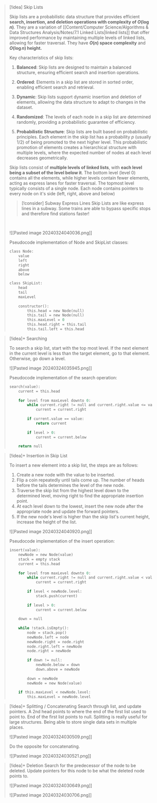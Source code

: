 > [!idea] Skip Lists
> 
> Skip lists are a probabilistic data structure that provides efficient **search, insertion, and deletion operations with complexity of $O(\log n)$**. They are a variation of [[Content/Computer Science/Algorithms & Data Structures Analysis/Notes/7.1 Linked Lists|linked lists]] that offer improved performance by maintaining multiple levels of linked lists, allowing for faster traversal. They have **$O(n)$ space complexity** and **$O(\log n)$ height.**
> 
> Key characteristics of skip lists:
> 
> 1. **Balanced**: Skip lists are designed to maintain a balanced structure, ensuring efficient search and insertion operations.
> 
> 2. **Ordered**: Elements in a skip list are stored in sorted order, enabling efficient search and retrieval.
> 
> 3. **Dynamic**: Skip lists support dynamic insertion and deletion of elements, allowing the data structure to adapt to changes in the dataset.
> 
> 4. **Randomized**: The levels of each node in a skip list are determined randomly, providing a probabilistic guarantee of efficiency.
> 
> 5. **Probabilistic Structure**: Skip lists are built based on probabilistic principles. Each element in the skip list has a probability $p$ (usually 1/2) of being promoted to the next higher level. This probabilistic promotion of elements creates a hierarchical structure with multiple levels, where the expected number of nodes at each level decreases geometrically.
> 
> Skip lists consist of **multiple levels of linked lists**, with **each level being a subset of the level below it**. The bottom level (level 0) contains all the elements, while higher levels contain fewer elements, acting as express lanes for faster traversal. The topmost level typically consists of a single node. Each node contains pointers to every node on it's side (left, right, above and below)
> 
> 
> > [!consider] Subway Express Lines
> > Skip Lists are like express lines in a subway. Some trains are able to bypass specific stops and therefore find stations faster!
> 
> <br>
> 
> ![[Pasted image 20240324040036.png]]
> 
> Pseudocode implementation of Node and SkipList classes:
> 
> ```c
> class Node:
>     value
>     left
>     right
>     above
>     below
> 
> class SkipList:
>     head
>     tail
>     maxLevel
>     
>     constructor():
>         this.head = new Node(null)
>         this.tail = new Node(null)
>         this.maxLevel = 0
>         this.head.right = this.tail
>         this.tail.left = this.head


> [!idea]+ Searching
> 
> To search a skip list, start with the top most level. If the next element in the current level is less than the target element, go to that element. Otherwise, go down a level.
> 
> ![[Pasted image 20240324035945.png]]
> 
> Pseudocode implementation of the search operation:
> 
> ```c
> search(value):
>     current = this.head
>     
>     for level from maxLevel downto 0:
>         while current.right != null and current.right.value <= value:
>             current = current.right
>         
>         if current.value == value:
>             return current
>         
>         if level > 0:
>             current = current.below
>     
>     return null
> ```


> [!idea]+ Insertion in Skip List
> 
> To insert a new element into a skip list, the steps are as follows:
> 
> 1. Create a new node with the value to be inserted.
> 2. Flip a coin repeatedly until tails come up. The number of heads before the tails determines the level of the new node.
> 3. Traverse the skip list from the highest level down to the determined level, moving right to find the appropriate insertion point.
> 4. At each level down to the lowest, insert the new node after the appropriate node and update the forward pointers.
> 5. If the new node's level is higher than the skip list's current height, increase the height of the list.
> 
> ![[Pasted image 20240324040920.png]]
> 
> Pseudocode implementation of the insert operation:
> 
> ```c
> insert(value):
>     newNode = new Node(value)
>     stack = empty stack
>     current = this.head
>     
>     for level from maxLevel downto 0:
>         while current.right != null and current.right.value < value:
>             current = current.right
>         
>         if level < newNode.level:
>             stack.push(current)
>         
>         if level > 0:
>             current = current.below
>     
>     down = null
>     
>     while !stack.isEmpty():
>         node = stack.pop()
>         newNode.left = node
>         newNode.right = node.right
>         node.right.left = newNode
>         node.right = newNode
>         
>         if down != null:
>             newNode.below = down
>             down.above = newNode
>         
>         down = newNode
>         newNode = new Node(value)
>     
>     if this.maxLevel < newNode.level:
>         this.maxLevel = newNode.level
> ```


> [!idea]+ Splitting / Concatenating
> Search through list, and update pointers. A 2nd head points to where the end of the first list used to point to.  End of the first list points to null. Splitting is really useful for large structures. Being able to store single data sets in multiple places.
> 
> ![[Pasted image 20240324030509.png]]
> 
> Do the opposite for concatenating.
> 
> ![[Pasted image 20240324030521.png]]


> [!idea]+ Deletion
> Search for the predecessor of the node to be deleted. Update pointers for this node to be what the deleted node points to.
> 
> ![[Pasted image 20240324030649.png]]
> 
> ![[Pasted image 20240324030706.png]]

